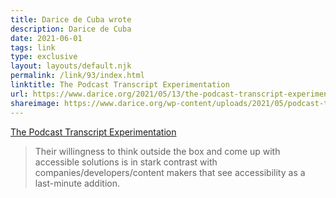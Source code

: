 ```yaml
---
title: Darice de Cuba wrote
description: Darice de Cuba
date: 2021-06-01
tags: link
type: exclusive
layout: layouts/default.njk
permalink: /link/93/index.html
linktitle: The Podcast Transcript Experimentation
url: https://www.darice.org/2021/05/13/the-podcast-transcript-experimentation/
shareimage: https://www.darice.org/wp-content/uploads/2021/05/podcast-transcript-experimentation.jpg
---
```


[The Podcast Transcript Experimentation](https://www.darice.org/2021/05/13/the-podcast-transcript-experimentation/)

> Their willingness to think outside the box and come up with accessible solutions is in stark contrast with companies/developers/content makers that see accessibility as a last-minute addition. 


